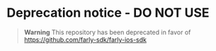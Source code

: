 # Deprecation notice - DO NOT USE
> **Warning**
> This repository has been deprecated in favor of https://github.com/farly-sdk/farly-ios-sdk
